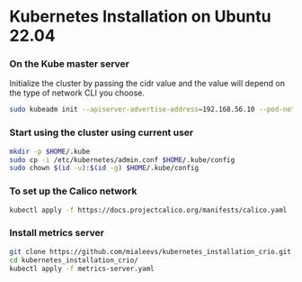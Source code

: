 # Kubernetes Installation on Ubuntu 22.04

### On the Kube master server

Initialize the cluster by passing the cidr value and the value will depend on the type of network CLI you choose.

```bash
sudo kubeadm init --apiserver-advertise-address=192.168.56.10 --pod-network-cidr=10.244.0.0/16
```

### Start using the cluster using current user

```bash
mkdir -p $HOME/.kube
sudo cp -i /etc/kubernetes/admin.conf $HOME/.kube/config
sudo chown $(id -u):$(id -g) $HOME/.kube/config
```

### To set up the Calico network

```bash
kubectl apply -f https://docs.projectcalico.org/manifests/calico.yaml
```

### Install metrics server

```bash
git clone https://github.com/mialeevs/kubernetes_installation_crio.git
cd kubernetes_installation_crio/
kubectl apply -f metrics-server.yaml

```

